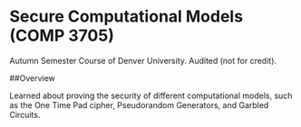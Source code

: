 # Secure Computational Models (COMP 3705)

Autumn Semester Course of Denver University. Audited (not for credit).

##Overview

Learned about proving the security of different computational models, such as the One Time Pad cipher, Pseudorandom Generators, and Garbled Circuits. 

